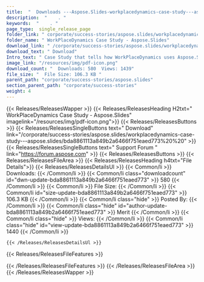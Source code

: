 ```yaml
---
title:  "  Downloads ---Aspose.Slides-workplacedynamics-case-study---aspose.slides . " 
description:  "    . " 
keywords:  "    . " 
page_type:  single_release_page
folder_link: " corporate/success-stories/aspose.slides/workplacedynamics-case-study---aspose.slides/"
folder_name: " WorkPlaceDynamics Case Study - Aspose.Slides"
download_link: " /corporate/success-stories/aspose.slides/workplacedynamics-case-study---aspose.slides/bda8861113a849b2a6466f751eaed773"
download_text: " Download"
Intro_text: " Case Study that tells how WorkPlaceDynamics uses Aspose.Slides to generate Power..."
image_link: "/resources/img/pdf-icon.png"
download_count: "  Downloads: 580  Views: 1439"
file_size: "  File Size: 106.3 KB "
parent_path: "corporate/success-stories/aspose.slides"
section_parent_path: "corporate/success-stories"
weight: 4
---
```


{{< Releases/ReleasesWapper >}}
  {{< Releases/ReleasesHeading H2txt=" WorkPlaceDynamics Case Study - Aspose.Slides" imagelink="/resources/img/pdf-icon.png">}}
  {{< Releases/ReleasesButtons >}}
    {{< Releases/ReleasesSingleButtons text=" Download" link="/corporate/success-stories/aspose.slides/workplacedynamics-case-study---aspose.slides/bda8861113a849b2a6466f751eaed773%20%20" >}}
    {{< Releases/ReleasesSingleButtons text=" Support Forum " link="https://forum.aspose.com" >}}
  {{< Releases/ReleasesButtons >}}
  {{< Releases/ReleasesFileArea >}}
    {{< Releases/ReleasesHeading h4txt="File Details">}}
    {{< Releases/ReleasesDetailsUl >}}
            {{< Common/li  >}} Downloads: {{< /Common/li >}} 
      {{< Common/li class="downloadcount" id="dwn-update-bda8861113a849b2a6466f751eaed773" >}} 580 {{< /Common/li >}} 
      {{< Common/li  >}} File Size: {{< /Common/li >}} 
      {{< Common/li id="size-update-bda8861113a849b2a6466f751eaed773" >}} 106.3 KB {{< /Common/li >}} 
      {{< Common/li  class="hide" >}} Posted By: {{< /Common/li >}} 
      {{< Common/li class="hide" id="author-update-bda8861113a849b2a6466f751eaed773" >}} Merit {{< /Common/li >}} 
      {{< Common/li class="hide"  >}} Views: {{< /Common/li >}} 
      {{< Common/li class="hide" id="view-update-bda8861113a849b2a6466f751eaed773" >}} 1440 {{< /Common/li >}} 

    {{< /Releases/ReleasesDetailsUl >}}

  {{< Releases/ReleasesFileFeatures >}}
      
  {{< /Releases/ReleasesFileFeatures >}}
 {{< /Releases/ReleasesFileArea >}}
{{< /Releases/ReleasesWapper >}}



